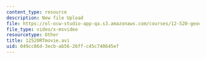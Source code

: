```yaml
---
content_type: resource
description: New file Upload
file: https://ol-ocw-studio-app-qa.s3.amazonaws.com/courses/12-520-geodynamics-fall-2006/049cc86d3ecbab5626ffc45c740645ef_12520RTmovie.avi
file_type: video/x-msvideo
resourcetype: Other
title: 12520RTmovie.avi
uid: 049cc86d-3ecb-ab56-26ff-c45c740645ef
---
```

